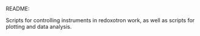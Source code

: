 README:

Scripts for controlling instruments in redoxotron work, as well as scripts
for plotting and data analysis.